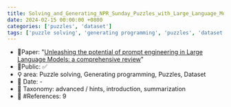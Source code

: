 ```yaml
---
title: Solving_and_Generating_NPR_Sunday_Puzzles_with_Large_Language_Models
date: 2024-02-15 00:00:00 +0800
categories: ['puzzles', 'dataset']
tags: ['puzzle solving', 'generating programming', 'puzzles', 'dataset']
---
```


- 📙Paper: "[Unleashing the potential of prompt engineering in Large Language Models: a comprehensive review](https://www.semanticscholar.org/paper/Unleashing-the-potential-of-prompt-engineering-in-a-Chen-Zhang/595c8d39a6155354fd7d8f62a4441be5c82e68da)"
- 🔑Public: ✅
- ⚲ area: Puzzle solving, Generating programming, Puzzles, Dataset
- 📅 Date: -
- 🔎 Taxonomy: advanced / hints, introduction, summarization
- 📝 #References: 9
